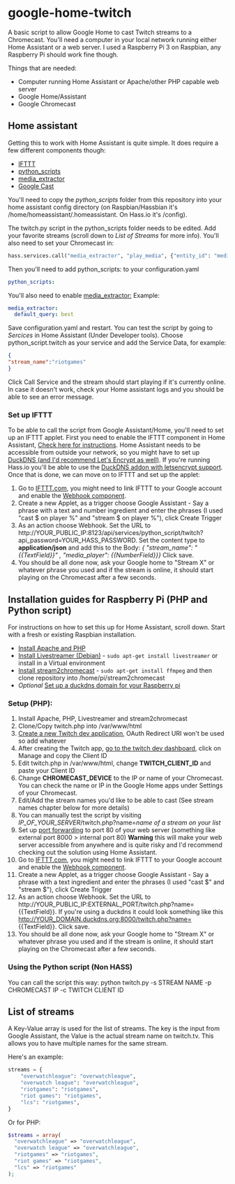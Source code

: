 # google-home-twitch
A basic script to allow Google Home to cast Twitch streams to a Chromecast. You'll need a computer in your local network running either Home Assistant or a web server. I used a Raspberry Pi 3 on Raspbian, any Raspberry Pi should work fine though.

Things that are needed:
* Computer running Home Assistant or Apache/other PHP capable web server
* Google Home/Assistant
* Google Chromecast

## Home assistant

Getting this to work with Home Assistant is quite simple. It does require a few different components though:
* [IFTTT](https://home-assistant.io/components/ifttt/)
* [python_scripts](https://home-assistant.io/components/python_script/)
* [media_extractor](https://home-assistant.io/components/media_extractor/)
* [Google Cast](https://home-assistant.io/components/media_player.cast/)

You'll need to copy the *python_scripts* folder from this repository into your home assistant config directory (on Raspbian/Hassbian it's /home/homeassistant/.homeassistant. On Hass.io it's /config).

The twitch.py script in the python_scripts folder needs to be edited. Add your favorite streams (scroll down to *List of Streams* for more info). You'll also need to set your Chromecast in:
```python
hass.services.call("media_extractor", "play_media", {"entity_id": "media_player.YOUR_CHROMECAST", "media_content_id": url, "media_content_type": "video"})
```

Then you'll need to add python_scripts: to your configuration.yaml
```yaml
python_scripts:
```

You'll also need to enable [media_extractor:](https://home-assistant.io/components/media_extractor/)
Example:
```yaml
media_extractor:
  default_query: best
```
Save configuration.yaml and restart. You can test the script by going to *Sercices* in Home Assistant (Under Developer tools). Choose python_script.twitch as your service and add the Service Data, for example:
```json
{
"stream_name":"riotgames"
}
```

Click Call Service and the stream should start playing if it's currently online. In case it doesn't work, check your Home assistant logs and you should be able to see an error message.

### Set up IFTTT
To be able to call the script from Google Assistant/Home, you'll need to set up an IFTTT applet. First you need to enable the IFTTT component in Home Assistant, [Check here for instructions](https://home-assistant.io/components/ifttt/). Home Assistant needs to be accessible from outside your network, so you might have to set up [DuckDNS (and I'd recommend Let's Encrypt as well)](https://www.splitbrain.org/blog/2017-08/10-homeassistant_duckdns_letsencrypt). If you're running Hass.io you'll be able to use the [DuckDNS addon with letsencrypt support](https://home-assistant.io/addons/duckdns/). Once that is done, we can move on to IFTTT and set up the applet:

1. Go to [IFTTT.com](https://ifttt.com), you might need to link IFTTT to your Google account and enable the [Webhook component](https://ifttt.com/maker_webhooks).
2. Create a new Applet, as a trigger choose Google Assistant - Say a phrase with a text and number ingredient and enter the phrases (I used "cast $ on player %" and "stream $ on player %"), click Create Trigger
3. As an action choose Webhook. Set the URL to http://YOUR_PUBLIC_IP:8123/api/services/python_script/twitch?api_password=YOUR_HASS_PASSWORD. Set the content type to **application/json** and add this to the Body: *{ "stream_name": "{{TextField}}" , "media_player": {{NumberField}}}* Click save.
4. You should be all done now, ask your Google home to "Stream X" or whatever phrase you used and if the stream is online, it should start playing on the Chromecast after a few seconds.

## Installation guides for Raspberry Pi (PHP and Python script)
For instructions on how to set this up for Home Assistant, scroll down.
Start with a fresh or existing Raspbian installation.
* [Install Apache and PHP](https://www.raspberrypi.org/documentation/remote-access/web-server/apache.md)
* [Install Livestreamer (Debian)](http://docs.livestreamer.io/install.html) - `sudo apt-get install livestreamer` or install in a Virtual environment
* [Install stream2chromecast](https://github.com/Pat-Carter/stream2chromecast) - `sudo apt-get install ffmpeg` and then clone repository into /home/pi/stream2chromecast
* *Optional* [Set up a duckdns domain for your Raspberry pi](http://duckdns.org/install.jsp)

### Setup (PHP):
1. Install Apache, PHP, Livestreamer and stream2chromecast
2. Clone/Copy twitch.php into /var/www/html
3. [Create a new Twitch dev application](https://dev.twitch.tv/dashboard/apps/create), OAuth Redirect URI won't be used so add whatever
4. After creating the Twitch app, [go to the twitch dev dashboard](https://dev.twitch.tv/dashboard/apps), click on Manage and copy the Client ID
5. Edit twitch.php in /var/www/html, change **TWITCH_CLIENT_ID** and paste your Client ID
6. Change **CHROMECAST_DEVICE** to the IP or name of your Chromecast. You can check the name or IP in the Google Home apps under Settings of your Chromecast.
7. Edit/Add the stream names you'd like to be able to cast (See stream names chapter below for more details)
8. You can manually test the script by visiting *IP_OF_YOUR_SERVER*/twitch.php?name=*name of a stream on your list*
9. Set up [port forwarding](https://portforward.com/) to port 80 of your web server (something like external port 8000 > internal port 80) **Warning** this will make your web server accessible from anywhere and is quite risky and I'd recommend checking out the solution using Home Assistant.
10. Go to [IFTTT.com](https://ifttt.com), you might need to link IFTTT to your Google account and enable the [Webhook component](https://ifttt.com/maker_webhooks).
11. Create a new Applet, as a trigger choose Google Assistant - Say a phrase with a text ingredient and enter the phrases (I used "cast $" and "stream $"), click Create Trigger
12. As an action choose Webhook. Set the URL to http://YOUR_PUBLIC_IP:EXTERNAL_PORT/twitch.php?name= {{TextField}}. If you're using a duckdns it could look something like this http://YOUR_DOMAIN.duckdns.org:8000/twitch.php?name= {{TextField}}. Click save.
13. You should be all done now, ask your Google home to "Stream X" or whatever phrase you used and if the stream is online, it should start playing on the Chromecast after a few seconds.

### Using the Python script (Non HASS)
You can call the script this way:
python twitch.py -s STREAM NAME -p CHROMECAST IP -c TWITCH CLIENT ID

## List of streams
A Key-Value array is used for the list of streams. The key is the input from Google Assistant, the Value is the actual stream name on twitch.tv. This allows you to have multiple names for the same stream.

Here's an example:
```python
streams = {
    "overwatchleague": "overwatchleague",
    "overwatch league": "overwatchleague",
    "riotgames": "riotgames",
    "riot games": "riotgames",
    "lcs": "riotgames",
}
```
Or for PHP:
```php
$streams = array(
  "overwatchleague" => "overwatchleague",
  "overwatch league" => "overwatchleague",
  "riotgames" => "riotgames",
  "riot games" => "riotgames",
  "lcs" => "riotgames"
);
```
